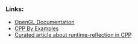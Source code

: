 ### Links:
- [OpenGL Documentation](https://open.gl/drawing)
- [CPP By Examples](https://cppbyexample.com/int_to_string.html)
- [Curated article about runtime-reflection in CPP](https://www.geeksforgeeks.org/reflection-in-cpp/)

